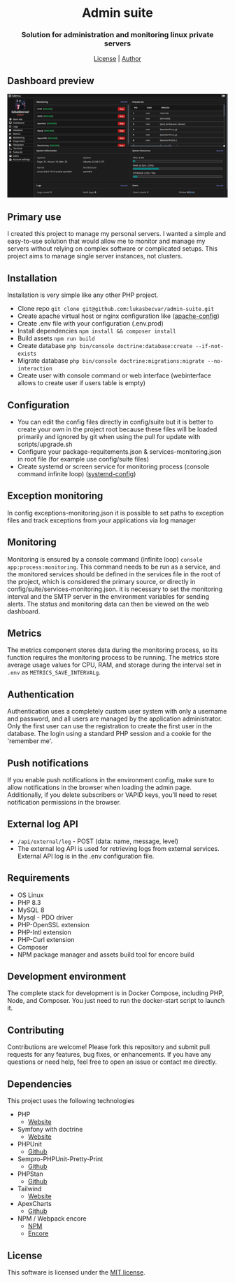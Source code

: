# <h1 align="center">Admin suite</h1>
### <p align="center">Solution for administration and monitoring linux private servers</p>
<p align="center">
    <a href="https://github.com/lukasbecvar/admin-suite/blob/main/LICENSE" target="_blank">License</a> |
    <a href="https://becvar.xyz" target="_blank">Author</a>
</p>

## Dashboard preview
![Dashboard](.github/assets/preview.png)

## Primary use
I created this project to manage my personal servers. I wanted a simple and easy-to-use solution that would allow me to monitor and manage my servers without relying on complex software or complicated setups. This project aims to manage single server instances, not clusters.

## Installation
Installation is very simple like any other PHP project.
* Clone repo ``git clone git@github.com:lukasbecvar/admin-suite.git``
* Create apache virtual host or nginx configuration like ([apache-config](https://github.com/lukasbecvar/admin-suite/blob/main/.docker/configs/apache-site.conf))
* Create .env file with your configuration (.env.prod)
* Install dependencies ``npm install && composer install``
* Build assets ``npm run build``
* Create database ``php bin/console doctrine:database:create --if-not-exists``
* Migrate database ``php bin/console doctrine:migrations:migrate --no-interaction``
* Create user with console command or web interface (webinterface allows to create user if users table is empty)

## Configuration
* You can edit the config files directly in config/suite but it is better to create your own in the project root because these files will be loaded primarily and ignored by git when using the pull for update with scripts/upgrade.sh
* Configure your package-requitements.json & services-monitoring.json in root file (for example use config/suite files)
* Create systemd or screen service for monitoring process (console command infinite loop) ([systemd-config](https://github.com/lukasbecvar/admin-suite/blob/main/.docker/configs/monitoring-systemd.service))

## Exception monitoring
In config exceptions-monitoring.json it is possible to set paths to exception files and track exceptions from your applications via log manager

## Monitoring
Monitoring is ensured by a console command (infinite loop) ``console app:process:monitoring``. This command needs to be run as a service, and the monitored services should be defined in the services file in the root of the project, which is considered the primary source, or directly in config/suite/services-monitoring.json. it is necessary to set the monitoring interval and the SMTP server in the environment variables for sending alerts. The status and monitoring data can then be viewed on the web dashboard. 

## Metrics
The metrics component stores data during the monitoring process, so its function requires the monitoring process to be running. The metrics store average usage values for CPU, RAM, and storage during the interval set in ``.env`` as ``METRICS_SAVE_INTERVALg``.

## Authentication
Authentication uses a completely custom user system with only a username and password, and all users are managed by the application administrator. Only the first user can use the registration to create the first user in the database. The login using a standard PHP session and a cookie for the 'remember me'.

## Push notifications
If you enable push notifications in the environment config, make sure to allow notifications in the browser when loading the admin page. Additionally, if you delete subscribers or VAPID keys, you’ll need to reset notification permissions in the browser.

## External log API
* ``/api/external/log`` - POST (data: name, message, level)
* The external log API is used for retrieving logs from external services. External API log is in the .env configuration file.

## Requirements
* OS Linux
* PHP 8.3
* MySQL 8
* Mysql - PDO driver
* PHP-OpenSSL extension
* PHP-Intl extension
* PHP-Curl extension
* Composer
* NPM package manager and assets build tool for encore build

## Development environment
The complete stack for development is in Docker Compose, including PHP, Node, and Composer. You just need to run the docker-start script to launch it.

## Contributing
Contributions are welcome! Please fork this repository and submit pull requests for any features, bug fixes, or enhancements. If you have any questions or need help, feel free to open an issue or contact me directly.

## Dependencies
This project uses the following technologies
* PHP
    * [Website](https://php.net)
* Symfony with doctrine
    * [Website](https://symfony.com)
* PHPUnit
    * [Github](https://github.com/sebastianbergmann/phpunit)
* Sempro-PHPUnit-Pretty-Print
    * [Github](https://github.com/sempro/phpunit-pretty-print)
* PHPStan
    * [Github](https://github.com/phpstan/phpstan)
* Tailwind
    * [Website](https://tailwindcss.com)
* ApexCharts
    * [Github](https://github.com/apexcharts/apexcharts.js)
* NPM / Webpack encore
    * [NPM](https://docs.npmjs.com)
    * [Encore](https://symfony.com/doc/current/frontend/encore/index.html)

## License
This software is licensed under the [MIT license](https://github.com/lukasbecvar/admin-suite/blob/main/LICENSE).
